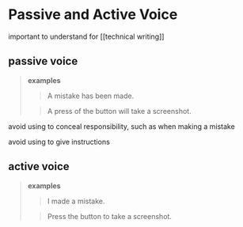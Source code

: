 # Passive and Active Voice

important to understand for [[technical writing]]

## passive voice

> **examples**
>
> > A mistake has been made.
>
> > A press of the button will take a screenshot.

avoid using to conceal responsibility, such as when making a mistake

avoid using to give instructions

## active voice

> **examples**
>
> > I made a mistake.
>
> > Press the button to take a screenshot.
